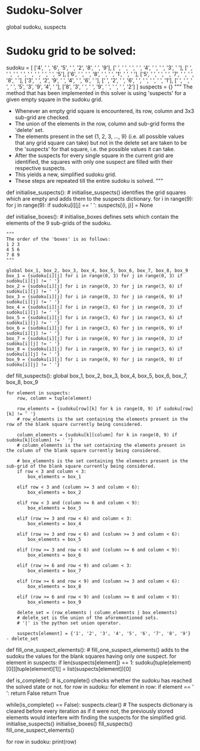 # Sudoku-Solver
global sudoku, suspects

# Sudoku grid to be solved:
sudoku = [
    ['4', ' ', '6', '5', ' ', '2', '8', ' ', '9'],
    [' ', ' ', ' ', ' ', '4', ' ', ' ', '3', ' '],
    [' ', ' ', ' ', ' ', ' ', ' ', ' ', ' ', '5'],
    ['6', ' ', ' ', '8', ' ', ' ', '1', ' ', ' '],
    ['5', ' ', ' ', ' ', '7', ' ', ' ', '8', ' '],
    ['3', ' ', '2', '9', ' ', '4', ' ', '6', ' '],
    [' ', '2', ' ', '6', ' ', ' ', ' ', ' ', '1'],
    [' ', ' ', ' ', ' ', '5', '3', '9', '4', ' '],
    ['8', '3', ' ', ' ', '9', ' ', ' ', ' ', '2']
]
suspects = {}
"""
The method that has been implemented in this solver is using 'suspects' for a given empty square in the sudoku grid.
- Whenever an empty grid square is encountered, its row, column and 3x3 sub-grid are checked.
- The union of the elements in the row, column and sub-grid forms the 'delete' set.
- The elements present in the set {1, 2, 3, ..., 9} (i.e. all possible values that any grid square can take) but not in the delete set are taken to be the 'suspects' for that square, i.e. the possible values it can take.
- After the suspects for every single square in the current grid are identified, the squares with only one suspect are filled with their respective suspects.
- This yields a new, simplified sudoku grid.
- These steps are repeated till the entire sudoku is solved.
"""

def initialise_suspects():
    # initialise_suspects() identifies the grid squares which are empty and adds them to the suspects dictionary.
    for i in range(9):
        for j in range(9):
            if sudoku[i][j] == ' ':
                suspects[(i, j)] = None

def initialise_boxes():
    # initialise_boxes defines sets which contain the elements of the 9 sub-grids of the sudoku.

    """
    The order of the 'boxes' is as follows:
    1 2 3
    4 5 6
    7 8 9
    """

    global box_1, box_2, box_3, box_4, box_5, box_6, box_7, box_8, box_9
    box_1 = {sudoku[i][j] for i in range(0, 3) for j in range(0, 3) if sudoku[i][j] != ' '}
    box_2 = {sudoku[i][j] for i in range(0, 3) for j in range(3, 6) if sudoku[i][j] != ' '}
    box_3 = {sudoku[i][j] for i in range(0, 3) for j in range(6, 9) if sudoku[i][j] != ' '}
    box_4 = {sudoku[i][j] for i in range(3, 6) for j in range(0, 3) if sudoku[i][j] != ' '}
    box_5 = {sudoku[i][j] for i in range(3, 6) for j in range(3, 6) if sudoku[i][j] != ' '}
    box_6 = {sudoku[i][j] for i in range(3, 6) for j in range(6, 9) if sudoku[i][j] != ' '}
    box_7 = {sudoku[i][j] for i in range(6, 9) for j in range(0, 3) if sudoku[i][j] != ' '}
    box_8 = {sudoku[i][j] for i in range(6, 9) for j in range(3, 6) if sudoku[i][j] != ' '}
    box_9 = {sudoku[i][j] for i in range(6, 9) for j in range(6, 9) if sudoku[i][j] != ' '}

def fill_suspects():
    global box_1, box_2, box_3, box_4, box_5, box_6, box_7, box_8, box_9

    for element in suspects:
        row, column = tuple(element)

        row_elements = {sudoku[row][k] for k in range(0, 9) if sudoku[row][k] != ' '}
        # row_elements is the set containing the elements present in the row of the blank square currently being considered.

        column_elements = {sudoku[k][column] for k in range(0, 9) if sudoku[k][column] != ' '}
        # column_elements is the set containing the elements present in the column of the blank square currently being considered.

        # box_elements is the set containing the elements present in the sub-grid of the blank square currently being considered.
        if row < 3 and column < 3:
            box_elements = box_1

        elif row < 3 and (column >= 3 and column < 6):
            box_elements = box_2

        elif row < 3 and (column >= 6 and column < 9):
            box_elements = box_3

        elif (row >= 3 and row < 6) and column < 3:
            box_elements = box_4

        elif (row >= 3 and row < 6) and (column >= 3 and column < 6):
            box_elements = box_5

        elif (row >= 3 and row < 6) and (column >= 6 and column < 9):
            box_elements = box_6

        elif (row >= 6 and row < 9) and column < 3:
            box_elements = box_7

        elif (row >= 6 and row < 9) and (column >= 3 and column < 6):
            box_elements = box_8

        elif (row >= 6 and row < 9) and (column >= 6 and column < 9):
            box_elements = box_9

        delete_set = (row_elements | column_elements | box_elements)
        # delete_set is the union of the aforementioned sets.
        # '|' is the python set union operator.

        suspects[element] = {'1', '2', '3', '4', '5', '6', '7', '8', '9'} - delete_set

def fill_one_suspect_elements():
    # fill_one_suspect_elements() adds to the sudoku the values for the blank squares having only one suspect.
    for element in suspects:
        if len(suspects[element]) == 1:
            sudoku[tuple(element)[0]][tuple(element)[1]] = list(suspects[element])[0]

def is_complete():
    # is_complete() checks whether the sudoku has reached the solved state or not.
    for row in sudoku:
        for element in row:
            if element == ' ':
                return False
    return True

while(is_complete() == False):
    suspects.clear() # The suspects dictionary is cleared before every iteration as if it were not, the previously stored elements would interfere with finding the suspects for the simplified grid.
    initialise_suspects()
    initialise_boxes()
    fill_suspects()
    fill_one_suspect_elements()

for row in sudoku:
    print(row)
